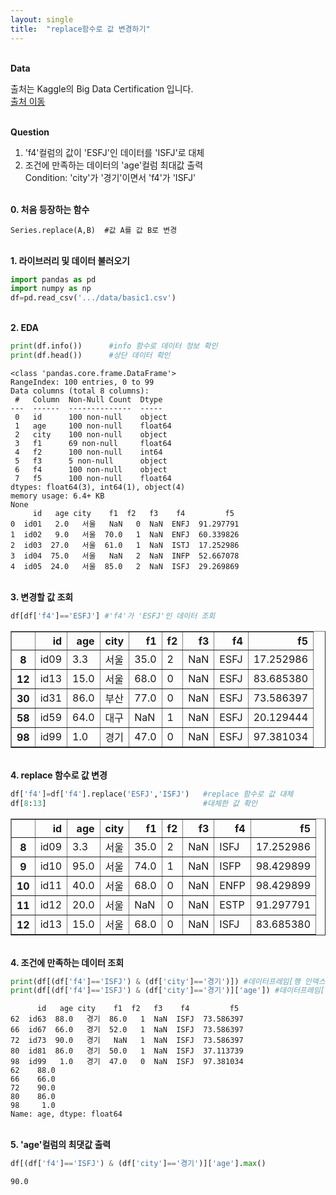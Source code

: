 ```yaml
---
layout: single
title:  "replace함수로 값 변경하기"
---
```


<br/>**Data**<br/>

출처는 Kaggle의 Big Data Certification 입니다.<br/>
[출처 이동](https://www.kaggle.com/code/agileteam/py-t1-8-expected-questions/notebook)

<br/>**Question**<br/>

1. 'f4'컬럼의 값이 'ESFJ'인 데이터를 'ISFJ'로 대체
2. 조건에 만족하는 데이터의 'age'컬럼 최대값 출력<br/>
   Condition: 'city'가 '경기'이면서 'f4'가 'ISFJ'
   
   
<br/>**0. 처음 등장하는 함수**<br/>

    Series.replace(A,B)  #값 A를 값 B로 변경
   
<br/>**1. 라이브러리 및 데이터 불러오기**<br/>

```python
import pandas as pd
import numpy as np
df=pd.read_csv('.../data/basic1.csv')
```

<br/>**2. EDA**<br/>

```python
print(df.info())      #info 함수로 데이터 정보 확인
print(df.head())      #상단 데이터 확인
```

    <class 'pandas.core.frame.DataFrame'>
    RangeIndex: 100 entries, 0 to 99
    Data columns (total 8 columns):
     #   Column  Non-Null Count  Dtype  
    ---  ------  --------------  -----  
     0   id      100 non-null    object 
     1   age     100 non-null    float64
     2   city    100 non-null    object 
     3   f1      69 non-null     float64
     4   f2      100 non-null    int64  
     5   f3      5 non-null      object 
     6   f4      100 non-null    object 
     7   f5      100 non-null    float64
    dtypes: float64(3), int64(1), object(4)
    memory usage: 6.4+ KB
    None
         id   age city    f1  f2   f3    f4         f5
    0  id01   2.0   서울   NaN   0  NaN  ENFJ  91.297791
    1  id02   9.0   서울  70.0   1  NaN  ENFJ  60.339826
    2  id03  27.0   서울  61.0   1  NaN  ISTJ  17.252986
    3  id04  75.0   서울   NaN   2  NaN  INFP  52.667078
    4  id05  24.0   서울  85.0   2  NaN  ISFJ  29.269869
    
<br/>**3. 변경할 값 조회**<br/>

```python
df[df['f4']=='ESFJ'] #'f4'가 'ESFJ'인 데이터 조회
```




</style>
<table border="1" class="dataframe">
  <thead>
    <tr style="text-align: right;">
      <th></th>
      <th>id</th>
      <th>age</th>
      <th>city</th>
      <th>f1</th>
      <th>f2</th>
      <th>f3</th>
      <th>f4</th>
      <th>f5</th>
    </tr>
  </thead>
  <tbody>
    <tr>
      <th>8</th>
      <td>id09</td>
      <td>3.3</td>
      <td>서울</td>
      <td>35.0</td>
      <td>2</td>
      <td>NaN</td>
      <td>ESFJ</td>
      <td>17.252986</td>
    </tr>
    <tr>
      <th>12</th>
      <td>id13</td>
      <td>15.0</td>
      <td>서울</td>
      <td>68.0</td>
      <td>0</td>
      <td>NaN</td>
      <td>ESFJ</td>
      <td>83.685380</td>
    </tr>
    <tr>
      <th>30</th>
      <td>id31</td>
      <td>86.0</td>
      <td>부산</td>
      <td>77.0</td>
      <td>0</td>
      <td>NaN</td>
      <td>ESFJ</td>
      <td>73.586397</td>
    </tr>
    <tr>
      <th>58</th>
      <td>id59</td>
      <td>64.0</td>
      <td>대구</td>
      <td>NaN</td>
      <td>1</td>
      <td>NaN</td>
      <td>ESFJ</td>
      <td>20.129444</td>
    </tr>
    <tr>
      <th>98</th>
      <td>id99</td>
      <td>1.0</td>
      <td>경기</td>
      <td>47.0</td>
      <td>0</td>
      <td>NaN</td>
      <td>ESFJ</td>
      <td>97.381034</td>
    </tr>
  </tbody>
</table>
</div>


<br/>**4. replace 함수로 값 변경**<br/>

```python
df['f4']=df['f4'].replace('ESFJ','ISFJ')   #replace 함수로 값 대체
df[8:13]                                   #대체한 값 확인
```



</style>
<table border="1" class="dataframe">
  <thead>
    <tr style="text-align: right;">
      <th></th>
      <th>id</th>
      <th>age</th>
      <th>city</th>
      <th>f1</th>
      <th>f2</th>
      <th>f3</th>
      <th>f4</th>
      <th>f5</th>
    </tr>
  </thead>
  <tbody>
    <tr>
      <th>8</th>
      <td>id09</td>
      <td>3.3</td>
      <td>서울</td>
      <td>35.0</td>
      <td>2</td>
      <td>NaN</td>
      <td>ISFJ</td>
      <td>17.252986</td>
    </tr>
    <tr>
      <th>9</th>
      <td>id10</td>
      <td>95.0</td>
      <td>서울</td>
      <td>74.0</td>
      <td>1</td>
      <td>NaN</td>
      <td>ISFP</td>
      <td>98.429899</td>
    </tr>
    <tr>
      <th>10</th>
      <td>id11</td>
      <td>40.0</td>
      <td>서울</td>
      <td>68.0</td>
      <td>0</td>
      <td>NaN</td>
      <td>ENFP</td>
      <td>98.429899</td>
    </tr>
    <tr>
      <th>11</th>
      <td>id12</td>
      <td>20.0</td>
      <td>서울</td>
      <td>NaN</td>
      <td>0</td>
      <td>NaN</td>
      <td>ESTP</td>
      <td>91.297791</td>
    </tr>
    <tr>
      <th>12</th>
      <td>id13</td>
      <td>15.0</td>
      <td>서울</td>
      <td>68.0</td>
      <td>0</td>
      <td>NaN</td>
      <td>ISFJ</td>
      <td>83.685380</td>
    </tr>
  </tbody>
</table>
</div>

<br/>**4. 조건에 만족하는 데이터 조회**<br/>


```python
print(df[(df['f4']=='ISFJ') & (df['city']=='경기')]) #데이터프레임[행 인덱스]
print(df[(df['f4']=='ISFJ') & (df['city']=='경기')]['age']) #데이터프레임[행 인덱스] [열 인덱스]
```

          id   age city    f1  f2   f3    f4         f5
    62  id63  88.0   경기  86.0   1  NaN  ISFJ  73.586397
    66  id67  66.0   경기  52.0   1  NaN  ISFJ  73.586397
    72  id73  90.0   경기   NaN   1  NaN  ISFJ  73.586397
    80  id81  86.0   경기  50.0   1  NaN  ISFJ  37.113739
    98  id99   1.0   경기  47.0   0  NaN  ISFJ  97.381034
    62    88.0
    66    66.0
    72    90.0
    80    86.0
    98     1.0
    Name: age, dtype: float64
    
<br/>**5. 'age'컬럼의 최댓값 출력**<br/>

```python
df[(df['f4']=='ISFJ') & (df['city']=='경기')]['age'].max()  
```




    90.0


